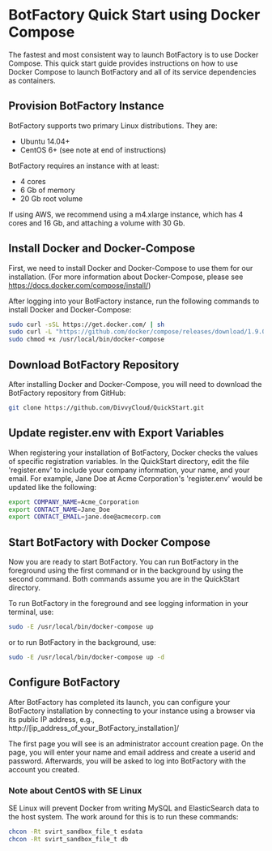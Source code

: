 # BotFactory Quick Start using Docker Compose 

The fastest and most consistent way to launch BotFactory is to use Docker 
Compose. This quick start guide provides instructions on how to use Docker 
Compose to launch BotFactory and all of its service dependencies as containers.

## Provision BotFactory Instance
BotFactory supports two primary Linux distributions. They are:

 - Ubuntu 14.04+ 
 - CentOS 6+ (see note at end of instructions)

BotFactory requires an instance with at least:

 - 4 cores
 - 6 Gb of memory
 - 20 Gb root volume

If using AWS, we recommend using a m4.xlarge instance, which has 4 cores and 
16 Gb, and attaching a volume with 30 Gb.

## Install Docker and Docker-Compose

First, we need to install Docker and Docker-Compose to use them for our 
installation. (For more information about Docker-Compose, please see 
https://docs.docker.com/compose/install/)

After logging into your BotFactory instance, run the following commands to 
install Docker and Docker-Compose:

```bash
sudo curl -sSL https://get.docker.com/ | sh
sudo curl -L "https://github.com/docker/compose/releases/download/1.9.0/docker-compose-$(uname -s)-$(uname -m)" -o /usr/local/bin/docker-compose
sudo chmod +x /usr/local/bin/docker-compose
```

## Download BotFactory Repository 

After installing Docker and Docker-Compose, you will need to download the 
BotFactory repository from GitHub:

```bash
git clone https://github.com/DivvyCloud/QuickStart.git
```

## Update register.env with Export Variables 
When registering your installation of BotFactory, Docker checks the values of 
specific registration variables. In the QuickStart directory, edit the file 
'register.env' to include your company information, your name, and your email. 
For example, Jane Doe at Acme Corporation's 'register.env' would be updated 
like the following:

```bash
export COMPANY_NAME=Acme_Corporation
export CONTACT_NAME=Jane_Doe
export CONTACT_EMAIL=jane.doe@acmecorp.com
````

## Start BotFactory with Docker Compose
Now you are ready to start BotFactory. You can run BotFactory in the foreground 
using the first command or in the background by using the second command. Both 
commands assume you are in the QuickStart directory.

To run BotFactory in the foreground and see logging information in your 
terminal, use:
```bash
sudo -E /usr/local/bin/docker-compose up
````

or to run BotFactory in the background, use: 
```bash
sudo -E /usr/local/bin/docker-compose up -d
```

## Configure BotFactory
After BotFactory has completed its launch, you can configure your BotFactory 
installation by connecting to your instance using a browser via its public IP 
address, e.g., http://[ip_address_of_your_BotFactory_installation]/  

The first page you will see is an administrator account creation page. On the 
page, you will enter your name and email address and create a userid and 
password. Afterwards, you will be asked to log into BotFactory with the account 
you created.

### Note about CentOS with SE Linux

SE Linux will prevent Docker from writing MySQL and ElasticSearch data to the 
host system. The work around for this is to run these commands:

```bash
chcon -Rt svirt_sandbox_file_t esdata
chcon -Rt svirt_sandbox_file_t db
```
